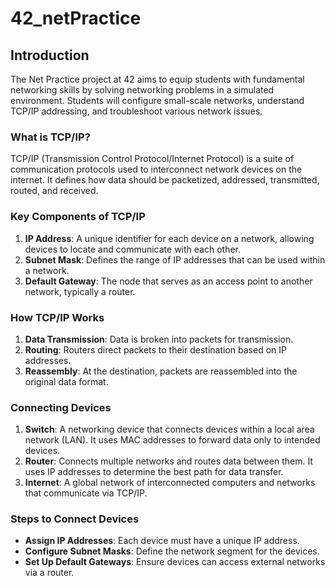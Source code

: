 # 42_netPractice
## Introduction

The Net Practice project at 42 aims to equip students with fundamental networking skills by solving networking problems in a simulated environment. Students will configure small-scale networks, understand TCP/IP addressing, and troubleshoot various network issues.

### What is TCP/IP?

TCP/IP (Transmission Control Protocol/Internet Protocol) is a suite of communication protocols used to interconnect network devices on the internet. It defines how data should be packetized, addressed, transmitted, routed, and received.

### Key Components of TCP/IP

1. **IP Address**: A unique identifier for each device on a network, allowing devices to locate and communicate with each other.
2. **Subnet Mask**: Defines the range of IP addresses that can be used within a network.
3. **Default Gateway**: The node that serves as an access point to another network, typically a router.

### How TCP/IP Works

1. **Data Transmission**: Data is broken into packets for transmission.
2. **Routing**: Routers direct packets to their destination based on IP addresses.
3. **Reassembly**: At the destination, packets are reassembled into the original data format.

### Connecting Devices

1. **Switch**: A networking device that connects devices within a local area network (LAN). It uses MAC addresses to forward data only to intended devices.
2. **Router**: Connects multiple networks and routes data between them. It uses IP addresses to determine the best path for data transfer.
3. **Internet**: A global network of interconnected computers and networks that communicate via TCP/IP.

### Steps to Connect Devices

- **Assign IP Addresses**: Each device must have a unique IP address.
- **Configure Subnet Masks**: Define the network segment for the devices.
- **Set Up Default Gateways**: Ensure devices can access external networks via a router.
